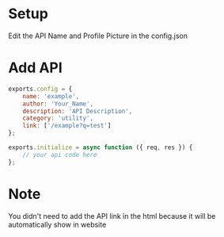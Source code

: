 # Setup
Edit the API Name and Profile Picture in the config.json

# Add API

```javascript
exports.config = {
    name: 'example',
    author: 'Your_Name',
    description: 'API Description',
    category: 'utility',
    link: ['/example?q=test'] 
};

exports.initialize = async function ({ req, res }) {
    // your api code here
};

```

# Note
You didn't need to add the API link in the html because it will be automatically show in website